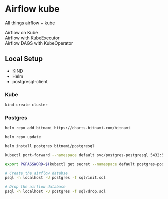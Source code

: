 # Airflow kube

All things airflow + kube

Airflow on Kube  
Airflow with KubeExecutor  
Airflow DAGS with KubeOperator

## Local Setup

- KIND
- Helm
- postgresql-client

### Kube
```bash
kind create cluster
```

### Postgres

```bash
helm repo add bitnami https://charts.bitnami.com/bitnami

helm repo update

helm install postgres bitnami/postgresql

kubectl port-forward --namespace default svc/postgres-postgresql 5432:5432 &

export PGPASSWORD=$(kubectl get secret --namespace default postgres-postgresql -o jsonpath="{.data.postgresql-password}" | base64 --decode)
```

```bash
# Create the airflow databse
psql -h localhost -U postgres -f sql/init.sql

# Drop the airflow database
psql -h localhost -U postgres -f sql/drop.sql
```
